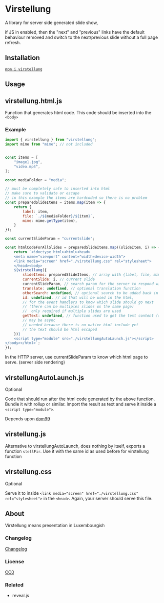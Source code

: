 # Virstellung

A library for server side generated slide show,

if JS in enabled, then the "next" and "previous" links
have the default behaviour
removed and
switch to the next/previous slide without a full page refresh.

## Installation

[`npm i virstellung`](https://www.npmjs.com/package/virstellung)

## Usage

## virstellung.html.js

Function that generates html code. This code should be inserted into the `<body>`

### Example

```js
import { virstellung } from "virstellung";
import mime from "mime"; // not included


const items = [
    "image1.jpg",
    "video.mp4",
];

const mediaFolder = "media";

// must be completely safe to inserted into html
// make sure to validate or escape
// in this example the items are hardcoded so there is no problem
const preparedSlideItems = items.map(item => {
    return {
        label: item,
        file: `./${mediaFolder}/${item}`,
        mime: mime.getType(item),
    }
});

const currentSlideParam = "currentslide";

const htmlCodeForAllSlides = preparedSlideItems.map((slideItem, i) => {
    return `<!doctype html><html><head>
    <meta name="viewport" content="width=device-width">
    <link media="screen" href="./virstellung.css" rel="stylesheet">
    </head><body>    
    ${virstellung({
        slideItems: preparedSlideItems, // array with {label, file, mime}
        currentSlide: i, // current slide
        currentSlideParam, // search param for the server to respond with wanted slide 
        translate: undefined, // optional translation function
        otherSearch: undefined, // optional search to be added back in the url
        id: undefined, // id that will be used in the html,
        // for the event handlers to know which slide should go next
        // (there can be multiples slides on the same page)
        //  only required if multiple slides are used
        getText: undefined, // function used to get the text content (server side)
        // may be async
        // needed because there is no native html include yet
        // the text should be html escaped 
    })}
    <script type="module" src="./virstellungAutoLaunch.js"></script>
</body></html>`;
});
```

In the HTTP server, use currentSlideParam to know which html page to serve. (server side rendering)

## virstellungAutoLaunch.js

Optional

Code that should run after the html code generated by the above function. Bundle it with rollup or similar. Import the result as text and serve it inside a `<script type="module">`.

Depends upon [dom99](https://www.npmjs.com/package/dom99)

## virstellung.js

Alternative to virstellungAutoLaunch, does nothing by itself, exports a function `stellFir`. Use it with the same id as used before for virstellung function


## virstellung.css

Optional

Serve it to inside `<link media="screen" href="./virstellung.css" rel="stylesheet">` in the `<head>`. Again, your server should serve this file.


## About

Virstellung means presentation in Luxembourgish


### Changelog

[Changelog](./changelog.md)


### License

[CC0](./license.txt)

### Related

 - reveal.js
